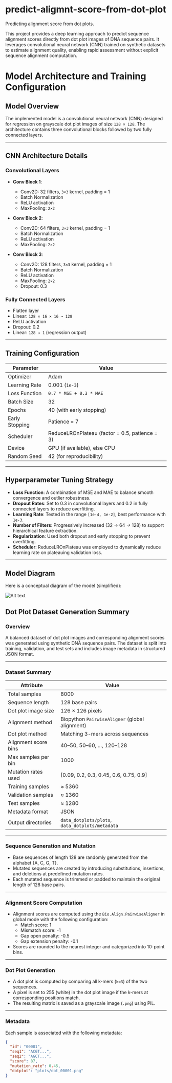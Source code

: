 # predict-aligmnt-score-from-dot-plot
Predicting alignment score from dot plots.

This project provides a deep learning approach to predict sequence alignment scores directly from dot plot images of DNA sequence pairs. It leverages convolutional neural network (CNN) trained on synthetic datasets to estimate alignment quality, enabling rapid assessment without explicit sequence alignment computation.

# Model Architecture and Training Configuration

## Model Overview

The implemented model is a convolutional neural network (CNN) designed for regression on grayscale dot plot images of size `128 × 128`. The architecture contains three convolutional blocks followed by two fully connected layers.

---

## CNN Architecture Details

### Convolutional Layers

- **Conv Block 1**:
  - Conv2D: 32 filters, `3×3` kernel, padding = 1
  - Batch Normalization
  - ReLU activation
  - MaxPooling: `2×2`

- **Conv Block 2**:
  - Conv2D: 64 filters, `3×3` kernel, padding = 1
  - Batch Normalization
  - ReLU activation
  - MaxPooling: `2×2`

- **Conv Block 3**:
  - Conv2D: 128 filters, `3×3` kernel, padding = 1
  - Batch Normalization
  - ReLU activation
  - MaxPooling: `2×2`
  - Dropout: 0.3

### Fully Connected Layers

- Flatten layer
- Linear: `128 × 16 × 16 → 128`
- ReLU activation
- Dropout: 0.2
- Linear: `128 → 1` (regression output)

---

## Training Configuration

| Parameter            | Value                                   |
|----------------------|-----------------------------------------|
| Optimizer            | Adam                                    |
| Learning Rate        | 0.001 (`1e-3`)                          |
| Loss Function        | `0.7 * MSE + 0.3 * MAE`                 |
| Batch Size           | 32                                      |
| Epochs               | 40 (with early stopping)                |
| Early Stopping       | Patience = 7                            |
| Scheduler            | ReduceLROnPlateau (factor = 0.5, patience = 3) |
| Device               | GPU (if available), else CPU            |
| Random Seed          | 42 (for reproducibility)                |

---

## Hyperparameter Tuning Strategy

- **Loss Function**: A combination of MSE and MAE to balance smooth convergence and outlier robustness.
- **Dropout Rates**: Set to 0.3 in convolutional layers and 0.2 in fully connected layers to reduce overfitting.
- **Learning Rate**: Tested in the range `[1e-4, 1e-2]`, best performance with `1e-3`.
- **Number of Filters**: Progressively increased (32 → 64 → 128) to support hierarchical feature extraction.
- **Regularization**: Used both dropout and early stopping to prevent overfitting.
- **Scheduler**: ReduceLROnPlateau was employed to dynamically reduce learning rate on plateauing validation loss.

---

## Model Diagram

Here is a conceptual diagram of the model (simplified):

![Alt text](model_architecture.png)




## Dot Plot Dataset Generation Summary

### Overview
A balanced dataset of dot plot images and corresponding alignment scores was generated using synthetic DNA sequence pairs. The dataset is split into training, validation, and test sets and includes image metadata in structured JSON format.

---

### Dataset Summary

| Attribute              | Value                         |
|------------------------|-------------------------------|
| Total samples          | 8000                          |
| Sequence length        | 128 base pairs                |
| Dot plot image size    | 126 × 126 pixels              |
| Alignment method       | Biopython `PairwiseAligner` (global alignment) |
| Dot plot method        | Matching 3-mers across sequences |
| Alignment score bins   | 40–50, 50–60, ..., 120–128    |
| Max samples per bin    | 1000                          |
| Mutation rates used    | [0.09, 0.2, 0.3, 0.45, 0.6, 0.75, 0.9] |
| Training samples       | ≈ 5360                        |
| Validation samples     | ≈ 1360                        |
| Test samples           | ≈ 1280                        |
| Metadata format        | JSON                          |
| Output directories     | `data_dotplots/plots`, `data_dotplots/metadata` |

---

### Sequence Generation and Mutation

- Base sequences of length 128 are randomly generated from the alphabet {A, C, G, T}.
- Mutated sequences are created by introducing substitutions, insertions, and deletions at predefined mutation rates.
- Each mutated sequence is trimmed or padded to maintain the original length of 128 base pairs.

---

### Alignment Score Computation

- Alignment scores are computed using the `Bio.Align.PairwiseAligner` in global mode with the following configuration:
  - Match score: 1
  - Mismatch score: -1
  - Gap open penalty: -0.5
  - Gap extension penalty: -0.1
- Scores are rounded to the nearest integer and categorized into 10-point bins.

---

### Dot Plot Generation

- A dot plot is computed by comparing all k-mers (`k=3`) of the two sequences.
- A pixel is set to 255 (white) in the dot plot image if the k-mers at corresponding positions match.
- The resulting matrix is saved as a grayscale image (`.png`) using PIL.

---

### Metadata

Each sample is associated with the following metadata:
```json
{
  "id": "00001",
  "seq1": "ACGT...",
  "seq2": "AGCT...",
  "score": 87,
  "mutation_rate": 0.45,
  "dotplot": "plots/dot_00001.png"
}






